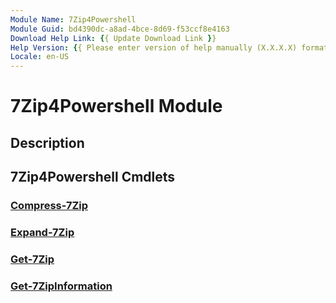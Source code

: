 ```yaml
---
Module Name: 7Zip4Powershell
Module Guid: bd4390dc-a8ad-4bce-8d69-f53ccf8e4163
Download Help Link: {{ Update Download Link }}
Help Version: {{ Please enter version of help manually (X.X.X.X) format }}
Locale: en-US
---
```


# 7Zip4Powershell Module
## Description


## 7Zip4Powershell Cmdlets
### [Compress-7Zip](Compress-7Zip.md)


### [Expand-7Zip](Expand-7Zip.md)


### [Get-7Zip](Get-7Zip.md)


### [Get-7ZipInformation](Get-7ZipInformation.md)


